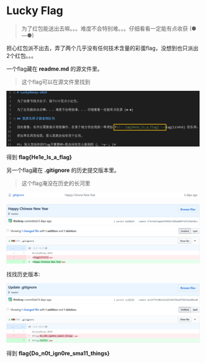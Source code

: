# Lucky Flag

>为了红包能送出去嘛。。。难度不会特别难。。。仔细看看一定能有点收获 (●—●)

担心红包派不出去，弄了两个几乎没有任何技术含量的彩蛋flag，没想到也只派出2个红包。。。

一个flag藏在 **readme.md** 的源文件里。

>这个flag可以在源文件里找到

![readme.md](01.png)

得到 **flag{He1e_ls_a_flag}**

另一个flag藏在 **.gitignore** 的历史提交版本里。

>这个flag淹没在历史的长河里

![readme.md](02.png)

![readme.md](03.png)

找找历史版本:

![readme.md](04.png)

得到 **flag{Do_n0t_ign0re_sma11_things}**
